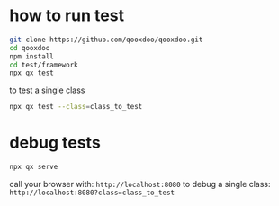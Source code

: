 
# how to run test

```bash
git clone https://github.com/qooxdoo/qooxdoo.git
cd qooxdoo
npm install
cd test/framework
npx qx test
```

to test a single class 
```bash
npx qx test --class=class_to_test
```


# debug tests

```bash
npx qx serve
```

call your browser with: ```http://localhost:8080```
to debug a single class: ```http://localhost:8080?class=class_to_test```


